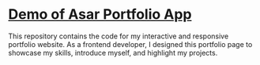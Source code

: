 # [Demo of Asar Portfolio App](https://asar-portfolio.netlify.app)

This repository contains the code for my interactive and responsive portfolio website. As a frontend developer, I designed this portfolio page to showcase my skills, introduce myself, and highlight my projects.

